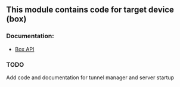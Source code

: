 ## This module contains code for target device (box)

### Documentation:
* [Box API](./docs/api.md)

### TODO
Add code and documentation for tunnel manager and server startup
